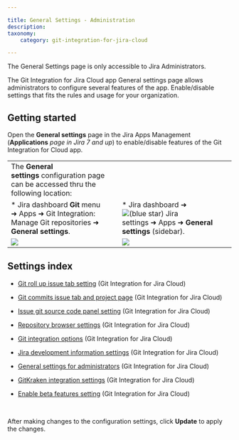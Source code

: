 ```yaml
---

title: General Settings - Administration
description:
taxonomy:
    category: git-integration-for-jira-cloud

---
```

The General Settings page is only accessible to Jira Administrators.

The Git Integration for Jira Cloud app General settings page allows administrators to configure several features of the app. Enable/disable settings that fits the rules and usage for your organization.

## Getting started

Open the **General settings** page in the Jira Apps Management (**Applications** _page in Jira 7 and up_) to enable/disable features of the Git Integration for Cloud app.

|     |     |
| --- | --- |
| The **General settings** configuration page can be accessed thru the following location: |     |
| *   Jira dashboard **Git** menu ➜ Apps ➜ Git Integration: Manage Git repositories ➜ **General settings**. | *   Jira dashboard ➜ ![(blue star)](https://bigbrassband.atlassian.net/wiki/s/-1639011364/6452/8b4898d3c114827e64ec143b4fa79bb76a6cfa5b/_/images/icons/emoticons/star_blue.png) Jira settings ➜ Apps ➜ **General settings** (sidebar). |
| ![](https://bigbrassband.atlassian.net/wiki/download/attachments/781942911/gitcloud-gitmenu-apps-gencfg-sel.png?version=1&modificationDate=1633776362871&cacheVersion=1&api=v2) | ![](https://bigbrassband.atlassian.net/wiki/download/attachments/781942911/gitcloud-gencfg-admin-apps-menu.png?version=1&modificationDate=1633776790816&cacheVersion=1&api=v2) |

## Settings index

*   [Git roll up issue tab setting](/git-integration-for-jira-cloud/git-roll-up-issue-tab-setting/) (Git Integration for Jira Cloud)

*   [Git commits issue tab and project page](/git-integration-for-jira-cloud/git-commits-issue-tab-and-project-page/) (Git Integration for Jira Cloud)

*   [Issue git source code panel setting](/git-integration-for-jira-cloud/issue-git-source-code-panel-setting/) (Git Integration for Jira Cloud)

*   [Repository browser settings](/git-integration-for-jira-cloud/repository-browser-settings/) (Git Integration for Jira Cloud)

*   [Git integration options](git-integration-for-jira-cloud/git-integration-options/) (Git Integration for Jira Cloud)

*   [Jira development information settings](/git-integration-for-jira-cloud/jira-development-information-settings/) (Git Integration for Jira Cloud)

*   [General settings for administrators](/git-integration-for-jira-cloud/general-settings-for-administrators/) (Git Integration for Jira Cloud)

*   [GitKraken integration settings](/git-integration-for-jira-cloud/gitkraken-integration-settings/) (Git Integration for Jira Cloud)

*   [Enable beta features setting](/git-integration-for-jira-cloud/enable-beta-features-setting/) (Git Integration for Jira Cloud)

<br>

After making changes to the configuration settings, click **Update** to apply the changes.
